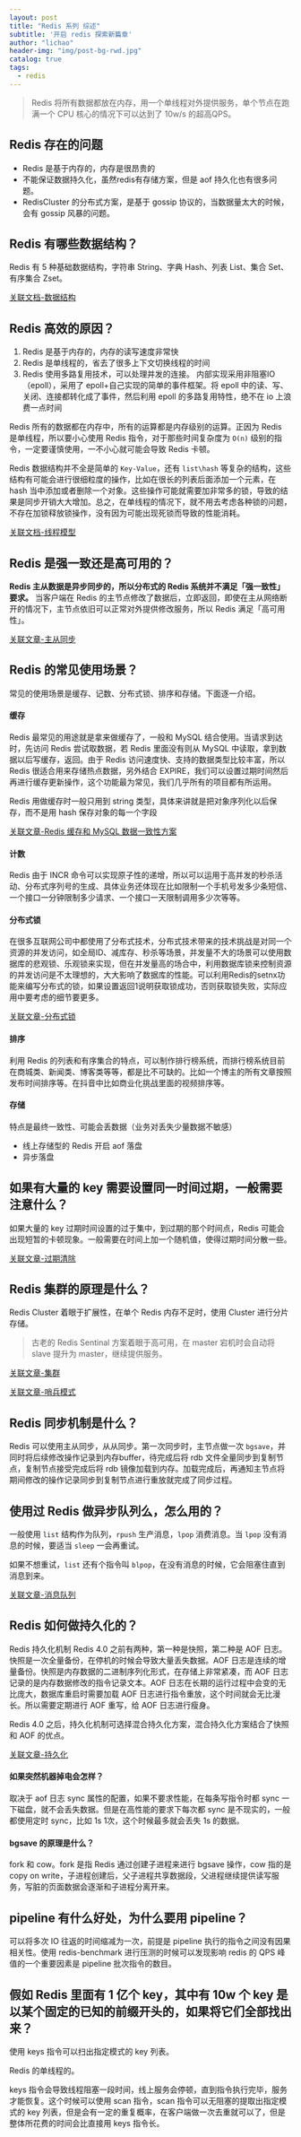```yaml
---
layout: post
title: "Redis 系列 综述"
subtitle: '开启 redis 探索新篇章'
author: "lichao"
header-img: "img/post-bg-rwd.jpg"
catalog: true
tags:
  - redis 
---
```


> Redis 将所有数据都放在内存，用一个单线程对外提供服务，单个节点在跑满一个 CPU 核心的情况下可以达到了 10w/s 的超高QPS。
## Redis 存在的问题
* Redis 是基于内存的，内存是很昂贵的
* 不能保证数据持久化，虽然redis有存储方案，但是 aof 持久化也有很多问题。
* RedisCluster 的分布式方案，是基于 gossip 协议的，当数据量太大的时候，会有 gossip 风暴的问题。

## Redis 有哪些数据结构？
Redis 有 5 种基础数据结构，字符串 String、字典 Hash、列表 List、集合 Set、有序集合 Zset。

[关联文档-数据结构](https://bailing1992.github.io/2019/12/24/redis-%E7%B3%BB%E5%88%97-%E6%95%B0%E6%8D%AE%E7%BB%93%E6%9E%84)
## Redis 高效的原因？
1. Redis 是基于内存的，内存的读写速度非常快
2. Redis 是单线程的，省去了很多上下文切换线程的时间
3. Redis 使用多路复用技术，可以处理并发的连接。 内部实现采用非阻塞IO（epoll），采用了 epoll+自己实现的简单的事件框架。将 epoll 中的读、写、关闭、连接都转化成了事件，然后利用 epoll 的多路复用特性，绝不在 io 上浪费一点时间

Redis 所有的数据都在内存中，所有的运算都是内存级别的运算。正因为 Redis 是单线程，所以要小心使用 Redis 指令，对于那些时间复杂度为 ```O(n)``` 级别的指令，一定要谨慎使用，一不小心就可能会导致 Redis 卡顿。

Redis 数据结构并不全是简单的 ```Key-Value```，还有 ```list\hash``` 等复杂的结构，这些结构有可能会进行很细粒度的操作，比如在很长的列表后面添加一个元素，在 hash 当中添加或者删除一个对象。这些操作可能就需要加非常多的锁，导致的结果是同步开销大大增加。总之，在单线程的情况下，就不用去考虑各种锁的问题，不存在加锁释放锁操作，没有因为可能出现死锁而导致的性能消耗。

[关联文档-线程模型](https://bailing1992.github.io/2019/12/24/redis-%E7%B3%BB%E5%88%97-%E7%BA%BF%E7%A8%8B%E6%A8%A1%E5%9E%8B/)

## Redis 是强一致还是高可用的？
**Redis 主从数据是异步同步的，所以分布式的 Redis 系统并不满足「强一致性」要求。** 当客户端在 Redis 的主节点修改了数据后，立即返回，即使在主从网络断开的情况下，主节点依旧可以正常对外提供修改服务，所以 Redis 满足「高可用性」。

[关联文章-主从同步](https://bailing1992.github.io/2020/05/29/redis-%E7%B3%BB%E5%88%97-Redis%E7%BC%93%E5%AD%98%E5%92%8CMysql%E6%95%B0%E6%8D%AE%E4%B8%80%E8%87%B4%E6%80%A7%E6%96%B9%E6%A1%88/)

## Redis 的常见使用场景？
常见的使用场景是缓存、记数、分布式锁、排序和存储。下面逐一介绍。
#### 缓存
Redis 最常见的用途就是拿来做缓存了，一般和 MySQL 结合使用。当请求到达时，先访问 Redis 尝试取数据，若 Redis 里面没有则从 MySQL 中读取，拿到数据以后写缓存，返回。由于 Redis 访问速度快、支持的数据类型比较丰富，所以 Redis 很适合用来存储热点数据，另外结合 EXPIRE，我们可以设置过期时间然后再进行缓存更新操作，这个功能最为常见，我们几乎所有的项目都有所运用。

Redis 用做缓存时一般只用到 string 类型，具体来讲就是把对象序列化以后保存，而不是用 hash 保存对象的每一个字段

[关联文章-Redis 缓存和 MySQL 数据一致性方案](https://bailing1992.github.io/2020/05/29/redis-%E7%B3%BB%E5%88%97-Redis%E7%BC%93%E5%AD%98%E5%92%8CMysql%E6%95%B0%E6%8D%AE%E4%B8%80%E8%87%B4%E6%80%A7%E6%96%B9%E6%A1%88/)
#### 计数
Redis 由于 INCR 命令可以实现原子性的递增，所以可以运用于高并发的秒杀活动、分布式序列号的生成、具体业务还体现在比如限制一个手机号发多少条短信、一个接口一分钟限制多少请求、一个接口一天限制调用多少次等等。

#### 分布式锁
在很多互联网公司中都使用了分布式技术，分布式技术带来的技术挑战是对同一个资源的并发访问，如全局ID、减库存、秒杀等场景，并发量不大的场景可以使用数据库的悲观锁、乐观锁来实现，但在并发量高的场合中，利用数据库锁来控制资源的并发访问是不太理想的，大大影响了数据库的性能。可以利用Redis的setnx功能来编写分布式的锁，如果设置返回1说明获取锁成功，否则获取锁失败，实际应用中要考虑的细节要更多。

[关联文章-分布式锁](https://bailing1992.github.io/2019/12/24/redis-%E7%B3%BB%E5%88%97-%E5%88%86%E5%B8%83%E5%BC%8F%E9%94%81/)

#### 排序
利用 Redis 的列表和有序集合的特点，可以制作排行榜系统，而排行榜系统目前在商城类、新闻类、博客类等等，都是比不可缺的。比如一个博主的所有文章按照发布时间排序等。在抖音中比如商业化挑战里面的视频排序等。
#### 存储
特点是最终一致性、可能会丢数据（业务对丢失少量数据不敏感）
* 线上存储型的 Redis 开启 aof 落盘
* 异步落盘

## 如果有大量的 key 需要设置同一时间过期，一般需要注意什么？

如果大量的 key 过期时间设置的过于集中，到过期的那个时间点，Redis 可能会出现短暂的卡顿现象。一般需要在时间上加一个随机值，使得过期时间分散一些。

[关联文章-过期清除](https://bailing1992.github.io/2020/05/29/redis-%E7%B3%BB%E5%88%97-%E8%BF%87%E6%9C%9F%E6%B8%85%E7%90%86/)

## Redis 集群的原理是什么？
Redis Cluster 着眼于扩展性，在单个 Redis 内存不足时，使用 Cluster 进行分片存储。

> 古老的 Redis Sentinal 方案着眼于高可用，在 master 宕机时会自动将 slave 提升为 master，继续提供服务。

[关联文章-集群](https://bailing1992.github.io/2019/12/24/redis-%E7%B3%BB%E5%88%97-%E9%9B%86%E7%BE%A4/)

[关联文章-哨兵模式](https://bailing1992.github.io/2019/12/24/redis-%E7%B3%BB%E5%88%97-%E5%93%A8%E5%85%B5%E6%A8%A1%E5%BC%8F/)

## Redis 同步机制是什么？
Redis 可以使用主从同步，从从同步。第一次同步时，主节点做一次 ```bgsave```，并同时将后续修改操作记录到内存buffer，待完成后将 rdb 文件全量同步到复制节点，复制节点接受完成后将 rdb 镜像加载到内存。加载完成后，再通知主节点将期间修改的操作记录同步到复制节点进行重放就完成了同步过程。

## 使用过 Redis 做异步队列么，怎么用的？
一般使用 ```list``` 结构作为队列，```rpush``` 生产消息，```lpop``` 消费消息。当 ```lpop``` 没有消息的时候，要适当 ```sleep``` 一会再重试。

如果不想重试，```list``` 还有个指令叫 ```blpop```，在没有消息的时候，它会阻塞住直到消息到来。

[关联文章-消息队列](https://bailing1992.github.io/2019/12/24/redis-%E7%B3%BB%E5%88%97-%E6%B6%88%E6%81%AF%E9%98%9F%E5%88%97/)
## Redis 如何做持久化的？
Redis 持久化机制 Redis 4.0 之前有两种，第一种是快照，第二种是 AOF 日志。快照是一次全量备份，在停机的时候会导致大量丢失数据。AOF 日志是连续的增量备份。快照是内存数据的二进制序列化形式，在存储上非常紧凑，而 AOF 日志记录的是内存数据修改的指令记录文本。AOF 日志在长期的运行过程中会变的无比庞大，数据库重启时需要加载 AOF 日志进行指令重放，这个时间就会无比漫长。所以需要定期进行 AOF 重写，给 AOF 日志进行瘦身。

Redis 4.0 之后，持久化机制可选择混合持久化方案，混合持久化方案结合了快照和 AOF 的优点。

[关联文章-持久化](https://bailing1992.github.io/2020/06/10/redis-%E7%B3%BB%E5%88%97-%E6%8C%81%E4%B9%85%E5%8C%96/)


#### 如果突然机器掉电会怎样？

取决于 aof 日志 sync 属性的配置，如果不要求性能，在每条写指令时都 sync 一下磁盘，就不会丢失数据。但是在高性能的要求下每次都 sync 是不现实的，一般都使用定时 sync，比如 1s 1次，这个时候最多就会丢失 1s 的数据。

#### bgsave 的原理是什么？

fork 和 cow。fork 是指 Redis 通过创建子进程来进行 bgsave 操作，cow 指的是 copy on write，子进程创建后，父子进程共享数据段，父进程继续提供读写服务，写脏的页面数据会逐渐和子进程分离开来。

## pipeline 有什么好处，为什么要用 pipeline？

可以将多次 IO 往返的时间缩减为一次，前提是 pipeline 执行的指令之间没有因果相关性。使用 redis-benchmark 进行压测的时候可以发现影响 redis 的 QPS 峰值的一个重要因素是 pipeline 批次指令的数目。

## 假如 Redis 里面有 1 亿个 key，其中有 10w 个 key 是以某个固定的已知的前缀开头的，如果将它们全部找出来？
使用 keys 指令可以扫出指定模式的 key 列表。

Redis 的单线程的。

keys 指令会导致线程阻塞一段时间，线上服务会停顿，直到指令执行完毕，服务才能恢复。这个时候可以使用 scan 指令，scan 指令可以无阻塞的提取出指定模式的 key 列表，但是会有一定的重复概率，在客户端做一次去重就可以了，但是整体所花费的时间会比直接用 keys 指令长。